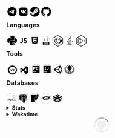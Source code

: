 [<img align="left" alt="Delivery-Klad | Telegram" width="30px" src="files/telegram.png" />][telegram]
[<img align="left" alt="Delivery-Klad | VK" width="30px" src="files/vk.png" />][vk]
[<img align="left" alt="Delivery-Klad | Steam" width="30px" src="files/steam.png" />][steam]
<!--[<img align="left" alt="Delivery-Klad | Discord" width="30px" src="files/discord.png" />][discord]-->
[<img align="left" alt="Delivery-Klad | GitHub" width="30px" src="files/github.png" />][github]
<br />

### Languages
[<img align="left" alt="Python" width="30px" src="files/python.png" />][python]
[<img align="left" alt="JavaScript" width="30px" src="files/js.png" />][js]
[<img align="left" alt="HTML" width="30px" src="files/html.png" />][html]
[<img align="left" alt="CSS" width="30px" src="files/css.png" />][css]
[<img align="left" alt="C#" width="32px" src="files/csharp_new.png" />][charp]
[<img align="left" alt="Java" width="30px" src="files/java.png" />][java]
[<img align="left" alt="C++" width="32px" src="files/cpp_new.png" />][cpp]
<br />

### Tools
[<img align="left" alt="SteamVR" width="32px" src="files/steamvr.png" />][steamVR]
[<img align="left" alt="Visual Studio 2019" width="32px" src="files/visualstudio.png" />][vs2019]
[<img align="left" alt="PyCharm 2019" width="29px" src="files/pycharm.png" />][pycharm]
[<img align="left" alt="Idea" width="29px" src="files/idea.png" />][idea]
[<img align="left" alt="Unity" width="30px" src="files/unity.png" />][unity]
[<img align="left" alt="GitKraken" width="30px" src="files/gitkraken.png" />][gitkraken]
<br />

### Databases
[<img align="left" alt="MYSQL" width="30px" src="files/mysql.png" />][mysql]
[<img align="left" alt="PostgreSQL" width="30px" src="files/postgresql.png" />][pgsql]
[<img align="left" alt="SQLite" width="30px" src="files/sqlite.png" />][sqlite]
[<img align="left" alt="Cassandra" width="30px" src="files/apachecassandra.png" />][cassandra]
[<img align="left" alt="Redis" width="30px" src="files/redis.png" />][redis]
<br />
<!--
### Spotify now playing
<a href="https://now-playing.delivery-klad.vercel.app/now-playing?open">
    <img src="https://now-playing.delivery-klad.vercel.app/now-playing" width="256" height="64" alt="Now Playing">
</a>
-->
<details>
    <summary><b>Stats</b></summary>
    <br>
<img align="top" alt="Github Stats" src="https://readme-stats.delivery-klad.vercel.app/api?username=delivery-klad&show_icons=true&theme=dark&hide_border=true&include_all_commits=true&count_private=true" />
</details>

<details>
    <summary><b>Wakatime</b></summary>
    <br>
    <a href="https://wakatime.com/@Delivery_Klad"><img src="https://github-readme-stats.vercel.app/api/wakatime?username=Delivery_Klad"></a>
</details>

<div align="center">
<img src="files/loading.gif" width="40" height="40">
</div>

[telegram]: https://t.me/Delivery_Klad
[vk]: https://vk.com/delivery_klad
[steam]: https://steamcommunity.com/id/DeliveryKlad
[discord]: https://discord.gg/6J5H3hc
[vs2019]: https://visualstudio.microsoft.com
[pycharm]: https://www.jetbrains.com/ru-ru/pycharm
[idea]: https://www.jetbrains.com/ru-ru/idea
[github]: https://github.com/Delivery-Klad
[gitkraken]: https://www.gitkraken.com
[unity]: https://unity.com
[python]: https://www.python.org
[charp]: https://docs.microsoft.com/ru-ru/dotnet/csharp
[java]: https://www.java.com/ru/
[mysql]: https://www.mysql.com
[pgsql]: https://www.postgresql.org
[sqlite]: https://www.sqlite.org
[cassandra]: https://cassandra.apache.org
[redis]: https://redis.io
[cpp]: https://docs.microsoft.com/ru-ru/cpp
[steamVR]: https://store.steampowered.com/app/250820/SteamVR
[js]: https://www.javascript.com
[html]: https://t.me/Delivery_Klad
[css]: https://t.me/Delivery_Klad
[rabbitmq]: https://www.rabbitmq.com
[redis]: https://redis.io
[bootstrap]: https://getbootstrap.com
